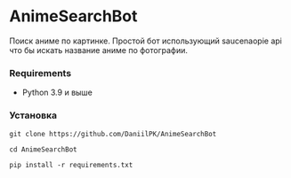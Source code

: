 # AnimeSearchBot
Поиск аниме по картинке. Простой бот использующий saucenaopie api что бы искать название аниме по фотографии.

### Requirements

+ Python 3.9 и выше 



### Установка
``` 
git clone https://github.com/DaniilPK/AnimeSearchBot

cd AnimeSearchBot

pip install -r requirements.txt 
```
